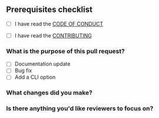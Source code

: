 ## Prerequisites checklist

- [ ] I have read the [CODE OF CONDUCT](https://github.com/ivyrun/async-import-meta-resolve/blob/main/.github/CODE_OF_CONDUCT.md)

- [ ] I have read the [CONTRIBUTING](https://github.com/ivyrun/async-import-meta-resolve/blob/main/.github/CONTRIBUTIING.md)

### What is the purpose of this pull request?

- [ ] Documentation update
- [ ] Bug fix
- [ ] Add a CLI option

### What changes did you make?

### Is there anything you'd like reviewers to focus on?
